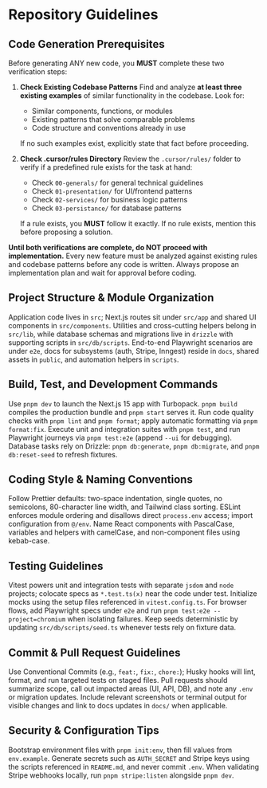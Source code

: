 # Repository Guidelines

## Code Generation Prerequisites

Before generating ANY new code, you **MUST** complete these two verification steps:

1. **Check Existing Codebase Patterns**
   Find and analyze **at least three existing examples** of similar functionality in the codebase. Look for:
   - Similar components, functions, or modules
   - Existing patterns that solve comparable problems
   - Code structure and conventions already in use

   If no such examples exist, explicitly state that fact before proceeding.

2. **Check .cursor/rules Directory**
   Review the `.cursor/rules/` folder to verify if a predefined rule exists for the task at hand:
   - Check `00-generals/` for general technical guidelines
   - Check `01-presentation/` for UI/frontend patterns
   - Check `02-services/` for business logic patterns
   - Check `03-persistance/` for database patterns

   If a rule exists, you **MUST** follow it exactly. If no rule exists, mention this before proposing a solution.

**Until both verifications are complete, do NOT proceed with implementation.**
Every new feature must be analyzed against existing rules and codebase patterns before any code is written. Always propose an implementation plan and wait for approval before coding.

## Project Structure & Module Organization

Application code lives in `src`; Next.js routes sit under `src/app` and shared UI components in `src/components`. Utilities and cross-cutting helpers belong in `src/lib`, while database schemas and migrations live in `drizzle` with supporting scripts in `src/db/scripts`. End-to-end Playwright scenarios are under `e2e`, docs for subsystems (auth, Stripe, Inngest) reside in `docs`, shared assets in `public`, and automation helpers in `scripts`.

## Build, Test, and Development Commands

Use `pnpm dev` to launch the Next.js 15 app with Turbopack. `pnpm build` compiles the production bundle and `pnpm start` serves it. Run code quality checks with `pnpm lint` and `pnpm format`; apply automatic formatting via `pnpm format:fix`. Execute unit and integration suites with `pnpm test`, and run Playwright journeys via `pnpm test:e2e` (append `--ui` for debugging). Database tasks rely on Drizzle: `pnpm db:generate`, `pnpm db:migrate`, and `pnpm db:reset-seed` to refresh fixtures.

## Coding Style & Naming Conventions

Follow Prettier defaults: two-space indentation, single quotes, no semicolons, 80-character line width, and Tailwind class sorting. ESLint enforces module ordering and disallows direct `process.env` access; import configuration from `@/env`. Name React components with PascalCase, variables and helpers with camelCase, and non-component files using kebab-case.

## Testing Guidelines

Vitest powers unit and integration tests with separate `jsdom` and `node` projects; colocate specs as `*.test.ts(x)` near the code under test. Initialize mocks using the setup files referenced in `vitest.config.ts`. For browser flows, add Playwright specs under `e2e` and run `pnpm test:e2e --project=chromium` when isolating failures. Keep seeds deterministic by updating `src/db/scripts/seed.ts` whenever tests rely on fixture data.

## Commit & Pull Request Guidelines

Use Conventional Commits (e.g., `feat:`, `fix:`, `chore:`); Husky hooks will lint, format, and run targeted tests on staged files. Pull requests should summarize scope, call out impacted areas (UI, API, DB), and note any `.env` or migration updates. Include relevant screenshots or terminal output for visible changes and link to docs updates in `docs/` when applicable.

## Security & Configuration Tips

Bootstrap environment files with `pnpm init:env`, then fill values from `env.example`. Generate secrets such as `AUTH_SECRET` and Stripe keys using the scripts referenced in `README.md`, and never commit `.env`. When validating Stripe webhooks locally, run `pnpm stripe:listen` alongside `pnpm dev`.
